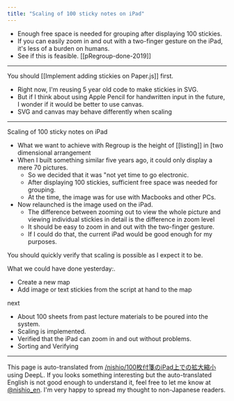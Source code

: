 ```yaml
---
title: "Scaling of 100 sticky notes on iPad"
---
```


- Enough free space is needed for grouping after displaying 100 stickies.
- If you can easily zoom in and out with a two-finger gesture on the iPad, it's less of a burden on humans.
- See if this is feasible.
[[pRegroup-done-2019]]

-----

You should [[Implement adding stickies on Paper.js]] first.
- Right now, I'm reusing 5 year old code to make stickies in SVG.
- But if I think about using Apple Pencil for handwritten input in the future, I wonder if it would be better to use canvas.
- SVG and canvas may behave differently when scaling

---
Scaling of 100 sticky notes on iPad
- What we want to achieve with Regroup is the height of [[listing]] in [two dimensional arrangement
- When I built something similar five years ago, it could only display a mere 70 pictures.
    - So we decided that it was "not yet time to go electronic.
    - After displaying 100 stickies, sufficient free space was needed for grouping.
    - At the time, the image was for use with Macbooks and other PCs.
- Now relaunched is the image used on the iPad.
    - The difference between zooming out to view the whole picture and viewing individual stickies in detail is the difference in zoom level
    - It should be easy to zoom in and out with the two-finger gesture.
    - If I could do that, the current iPad would be good enough for my purposes.

You should quickly verify that scaling is possible as I expect it to be.

What we could have done yesterday:.
- Create a new map
- Add image or text stickies from the script at hand to the map

next
- About 100 sheets from past lecture materials to be poured into the system.
- Scaling is implemented.
- Verified that the iPad can zoom in and out without problems.
- Sorting and Verifying
---
This page is auto-translated from [/nishio/100枚付箋のiPad上での拡大縮小](https://scrapbox.io/nishio/100枚付箋のiPad上での拡大縮小) using DeepL. If you looks something interesting but the auto-translated English is not good enough to understand it, feel free to let me know at [@nishio_en](https://twitter.com/nishio_en). I'm very happy to spread my thought to non-Japanese readers.